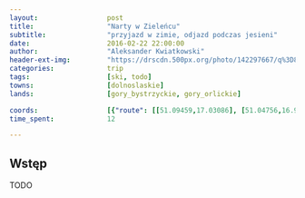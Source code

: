 ```yaml
---
layout:                 post
title:                  "Narty w Zieleńcu"
subtitle:               "przyjazd w zimie, odjazd podczas jesieni"
date:                   2016-02-22 22:00:00
author:                 "Aleksander Kwiatkowski"
header-ext-img:         "https://drscdn.500px.org/photo/142297667/q%3D80_m%3D2000/0785ed72db8617e39a284da7851e4a5b"
categories:             trip
tags:                   [ski, todo]
towns:                  [dolnoslaskie]
lands:                  [gory_bystrzyckie, gory_orlickie]

coords:                 [{"route": [[51.09459,17.03086], [51.04756,16.97078], [50.99054,16.94958], [50.87679,16.85937], [50.79065,16.84504], [50.68549,16.82049], [50.59458,16.81234], [50.56788,16.78925], [50.54350,16.79929], [50.50782,16.75457], [50.50432,16.72943], [50.44713,16.65930], [50.43948,16.64814], [50.42762,16.55004], [50.39748,16.50318], [50.41203,16.44687], [50.40574,16.38585]], "type": "bus"}, {"route": [[50.40563,16.38610], [50.39009,16.35709], [50.36393,16.36954], [50.33002,16.39091], [50.33046,16.40593], [50.37269,16.39211], [50.37942,16.39537], [50.39119,16.38301], [50.39961,16.39228]], "type": "bus"}, {"route": [[50.39961,16.39228], [50.40309,16.39151], [50.40511,16.38615], [50.40940,16.38331], [50.40787,16.38855], [50.40640,16.38782], [50.40377,16.39091]], type: "hike"}, {"route": [[50.40899,16.38563], [50.40549,16.40348], [50.41116,16.41335], [50.41807,16.41490], [50.41865,16.43378], [50.40202,16.45782], [50.40339,16.48451], [50.39772,16.48837], [50.39753,16.51605], [50.40582,16.57909], [50.41673,16.62566], [50.41591,16.64990], [50.45115,16.65767], [50.47721,16.67072], [50.48243,16.68720], [50.49272,16.69492], [50.49332,16.70797], [50.50490,16.73363], [50.50970,16.75865], [50.53087,16.82444], [50.53636,16.89727], [50.53979,16.91971], [50.55247,16.92864], [50.56436,16.94726], [50.57913,16.95173], [50.59120,16.99142], [50.59022,17.01786], [50.60815,17.03370], [50.64479,17.03219], [50.66270,17.03022], [50.70710,17.03546], [50.73484,17.02876], [50.77062,17.05206], [50.78376,17.06035], [50.80513,17.05756], [50.87503,17.02468], [50.92667,17.03327], [50.99176,17.05181], [51.07736,17.07532]], "type": "train"}]
time_spent:             12

---
```


Wstęp
-----

TODO
